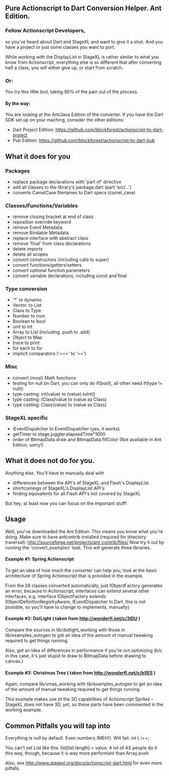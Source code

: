 ## Pure Actionscript to Dart Conversion Helper. Ant Edition.

### Fellow Actionscript Developers,
so you've heard about Dart and StageXL and want to give it a shot.
And you have a project or just some classes you want to port.

While working with the DisplayList in StageXL is rather similar to
what you know from Actionscript, everything else is so different
that after converting half a class, you will either give up, or start from scratch.

### Or: 

You try this little tool, taking 90% of the pain out of the process.
#### By the way: 
You are looking at the Ant/Java Edition of the converter.
If you have the Dart SDK set up on your maching, consider the other editions:
- Dart Project Edition: https://github.com/blockforest/actionscript-to-dart-project
- Pub Edition: https://github.com/blockforest/actionscript-to-dart-pub

## What it does for you

### Packages
- replace package declarations with 'part of' directive
- add all classes to the library's package.dart (part 'src/...')
- converts CamelCase filenames to Dart specs (camel_case)

### Classes/Functions/Variables
- remove closing bracket at end of class
- reposition override keyword
- remove Event Metadata
- remove Bindable Metadata
- replace interface with abstract class
- remove 'final' from class declarations
- delete imports
- delete all scopes
- convert constructors (including calls to super)
- convert functions/getters/setters
- convert optional function parameters
- convert variable declarations, including const and final

### Type conversion
- '*' to dynamic
- Vector.<type> to List<type>
- Class to Type
- Number to num
- Boolean to bool
- uint to int
- Array to List (including .push to .add)
- Object to Map
- trace to print
- for each to for
- implicit comparators ('===' to '==')

### Misc
- convert (most) Math functions
- testing for null (in Dart, you can only do if(bool), all other need if(type != null))
- type casting: int(value) to (value).toInt()
- type casting: (Class)value to (value as Class)
- type casting: Class(value) to (value as Class)

### StageXL specific
- IEventDispatcher to EventDispatcher (yes, it works)
- getTimer to stage.juggler.elapsedTime*1000
- order of BitmapData.draw and BitmapData.fillColor (Not available in Ant Edition, sorry!)


## What it does not do for you.   
Anything else. You'll have to manually deal with
- differences between the API's of StageXL and Flash's DisplayList.
- shortcomings of StageXL's DisplayList API's
- finding equivalents for all Flash API's not covered by StageXL

But hey, at least now you can focus on the important stuff! 

## Usage

Well, you've downloaded the Ant Edition. This means you know what you're doing. 
Make sure to have antcontrib installed (required for directory traversal): http://sourceforge.net/projects/ant-contrib/files/
Now try it out by running the 'convert_examples' task.  This will generate three libraries.

#### Example #1: Spring Actionscript
To get an idea of how much the converter can help you, look at the basic
architecture of Spring Actionscript that is provided in the example.

From the 28 classes converted automatically, just IObjectFactory generates an error, 
because in Actionscript, interfaces can extend several other interfaces, e.g.
interface IObjectFactory extends IObjectDefinitionRegistryAware, IEventDispatcher
In Dart, this is not possible, so you'll have to change to implements, manually)

#### Example #2: DotLight ( taken from http://wonderfl.net/c/3lDU )
Compare the sources in lib/dotlight_working with those in lib/examples_autogen to get an 
idea of the amount of manual tweaking required to get things running.

Also, get an idea of differences in performance if you're not optimizing
(b/c in this case, it's just stupid to draw to BitmapData before drawing to canvas.)

  
#### Example #3: Christmas Tree ( taken from http://wonderfl.net/c/bSES )
Again, compare lib/xmas_working with lib/examples_autogen to get an idea of the amount of
manual tweaking required to get things running.

This example makes use of the 3D capabilities of Actionscript Sprites – StageXL does not
have 3D, yet, so these parts have been commented in the working example.



## Common Pitfalls you will tap into

Everything is null by default. Even numbers (MEH!).
Will fail:
int i;
i++;

You can't set List like this: list[list.length] = value;
A lot of AS people do it this way, though, because it is way more performant than Array.push

Also, see http://www.stagexl.org/docs/actionscript-dart.html for even more pitfalls.

